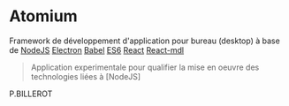 # Atomium

Framework de développement d'application pour bureau (desktop) 
à base de 
[NodeJS](https://nodejs.org/en/)
[Electron](http://electron.atom.io/)
[Babel](http://babeljs.io)
[ES6](https://developer.mozilla.org/fr/docs/Web/JavaScript)
[React](https://facebook.github.io/react/)
[React-mdl](https://react-mdl.github.io/react-mdl/)

> Application experimentale pour qualifier la mise en oeuvre des technologies liées à [NodeJS]

P.BILLEROT

